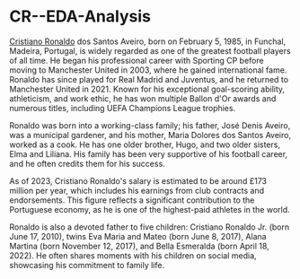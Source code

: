 # CR--EDA-Analysis

[Cristiano Ronaldo](https://en.wikipedia.org/wiki/Cristiano_Ronaldo) dos Santos Aveiro, born on February 5, 1985, in Funchal, Madeira, Portugal, is widely regarded as one of the greatest football players of all time. He began his professional career with Sporting CP before moving to Manchester United in 2003, where he gained international fame. Ronaldo has since played for Real Madrid and Juventus, and he returned to Manchester United in 2021. Known for his exceptional goal-scoring ability, athleticism, and work ethic, he has won multiple Ballon d'Or awards and numerous titles, including UEFA Champions League trophies.

Ronaldo was born into a working-class family; his father, José Denis Aveiro, was a municipal gardener, and his mother, Maria Dolores dos Santos Aveiro, worked as a cook. He has one older brother, Hugo, and two older sisters, Elma and Liliana. His family has been very supportive of his football career, and he often credits them for his success.

As of 2023, Cristiano Ronaldo's salary is estimated to be around £173 million per year, which includes his earnings from club contracts and endorsements. This figure reflects a significant contribution to the Portuguese economy, as he is one of the highest-paid athletes in the world.

Ronaldo is also a devoted father to five children: Cristiano Ronaldo Jr. (born June 17, 2010), twins Eva Maria and Mateo (born June 8, 2017), Alana Martina (born November 12, 2017), and Bella Esmeralda (born April 18, 2022). He often shares moments with his children on social media, showcasing his commitment to family life.
